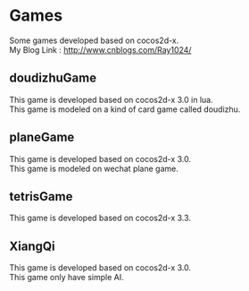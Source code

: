# Games
Some games developed based on cocos2d-x.</br>
My Blog Link : http://www.cnblogs.com/Ray1024/

## doudizhuGame
This game is developed based on cocos2d-x 3.0 in lua.</br>
This game is modeled on a kind of card game called doudizhu.

## planeGame
This game is developed based on cocos2d-x 3.0.</br>
This game is modeled on wechat plane game.

## tetrisGame
This game is developed based on cocos2d-x 3.3.

## XiangQi  

This game is developed based on cocos2d-x 3.0.</br>
This game only have simple AI.
